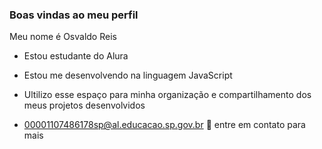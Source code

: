 ### Boas vindas ao meu perfil

Meu nome é Osvaldo Reis

- Estou estudante do Alura
- Estou me desenvolvendo na linguagem JavaScript
- Ultilizo esse espaço para minha organização e compartilhamento dos meus projetos desenvolvidos

- 00001107486178sp@al.educacao.sp.gov.br 📧 entre em contato para mais 
